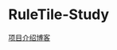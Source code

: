 # RuleTile-Study

[项目介绍博客](https://gamedesign.top/2021/03/20/2D%E6%B8%B8%E6%88%8F%E7%A5%9E%E5%99%A8-RuleTile/)
